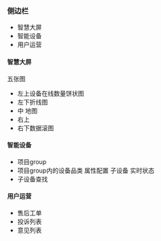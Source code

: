 ### 侧边栏
- 智慧大屏
- 智能设备
- 用户运营
#### 智慧大屏
五张图
- 左上设备在线数量饼状图
- 左下折线图
- 中 地图
- 右上
- 右下数据滚图
#### 智能设备
- 项目group
- 项目group内的设备品类 属性配置 子设备 实时状态
- 子设备查找
#### 用户运营
- 售后工单
- 投诉列表
- 意见列表
